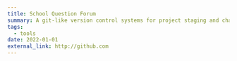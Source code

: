 ```yaml
---
title: School Question Forum
summary: A git-like version control systems for project staging and change retrievals
tags:
  - tools
date: 2022-01-01
external_link: http://github.com
---
```

